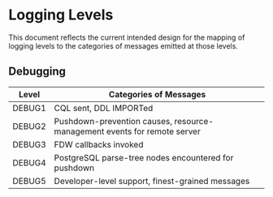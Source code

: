 Logging Levels
==============

This document reflects the current intended design for the mapping of
logging levels to the categories of messages emitted at those levels.

## Debugging ##

Level   | Categories of Messages
------- | ----------------------
DEBUG1  | CQL sent, DDL IMPORTed
DEBUG2  | Pushdown-prevention causes, resource-management events for remote server
DEBUG3  | FDW callbacks invoked
DEBUG4  | PostgreSQL parse-tree nodes encountered for pushdown
DEBUG5  | Developer-level support, finest-grained messages
